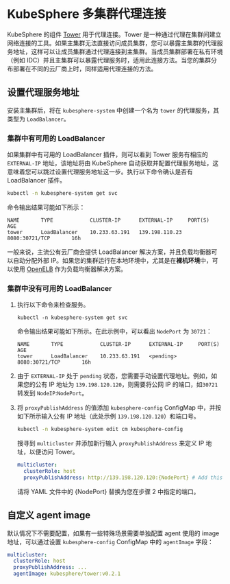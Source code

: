 # KubeSphere 多集群代理连接

KubeSphere 的组件 [Tower](https://github.com/kubesphere/tower) 用于代理连接。Tower 是一种通过代理在集群间建立网络连接的工具。如果主集群无法直接访问成员集群，您可以暴露主集群的代理服务地址，这样可以让成员集群通过代理连接到主集群。当成员集群部署在私有环境（例如 IDC）并且主集群可以暴露代理服务时，适用此连接方法。当您的集群分布部署在不同的云厂商上时，同样适用代理连接的方法。

## 设置代理服务地址

安装主集群后，将在 `kubesphere-system` 中创建一个名为 `tower` 的代理服务，其类型为 `LoadBalancer`。

### 集群中有可用的 LoadBalancer

如果集群中有可用的 LoadBalancer 插件，则可以看到 Tower 服务有相应的 `EXTERNAL-IP` 地址，该地址将由 KubeSphere 自动获取并配置代理服务地址，这意味着您可以跳过设置代理服务地址这一步。执行以下命令确认是否有 LoadBalancer 插件。

```bash
kubectl -n kubesphere-system get svc
```

命令输出结果可能如下所示：

```shell
NAME       TYPE            CLUSTER-IP      EXTERNAL-IP     PORT(S)              AGE
tower      LoadBalancer    10.233.63.191   139.198.110.23  8080:30721/TCP       16h
```

一般来说，主流公有云厂商会提供 LoadBalancer 解决方案，并且负载均衡器可以自动分配外部 IP。如果您的集群运行在本地环境中，尤其是在**裸机环境**中，可以使用 [OpenELB](https://github.com/kubesphere/openelb) 作为负载均衡器解决方案。

### 集群中没有可用的 LoadBalancer

1. 执行以下命令来检查服务。

    ```shell
    kubectl -n kubesphere-system get svc
    ```

   命令输出结果可能如下所示。在此示例中，可以看出 `NodePort` 为 `30721`：
    ```
    NAME       TYPE            CLUSTER-IP      EXTERNAL-IP     PORT(S)              AGE
    tower      LoadBalancer    10.233.63.191   <pending>       8080:30721/TCP       16h
    ```

2. 由于 `EXTERNAL-IP` 处于 `pending` 状态，您需要手动设置代理地址。例如，如果您的公有 IP 地址为 `139.198.120.120`，则需要将公网 IP 的端口，如`30721` 转发到 `NodeIP`:`NodePort`。

3. 将 `proxyPublishAddress` 的值添加 `kubesphere-config` ConfigMap 中，并按如下所示输入公有 IP 地址（此处示例 `139.198.120.120`）和端口号。

   ```bash
   kubectl -n kubesphere-system edit cm kubesphere-config
   ```

   搜寻到 `multicluster` 并添加新行输入 `proxyPublishAddress` 来定义 IP 地址，以便访问 Tower。

    ```yaml
    multicluster:
      clusterRole: host
      proxyPublishAddress: http://139.198.120.120:{NodePort} # Add this line to set the address to access tower
    ```

   请将 YAML 文件中的 {NodePort} 替换为您在步骤 2 中指定的端口。

## 自定义 agent image

默认情况下不需要配置，如果有一些特殊场景需要单独配置 agent 使用的 image 地址，可以通过设置 `kubesphere-config` ConfigMap 中的 `agentImage` 字段：

```yaml
multicluster:
  clusterRole: host
  proxyPublishAddress: ...
  agentImage: kubesphere/tower:v0.2.1
```
